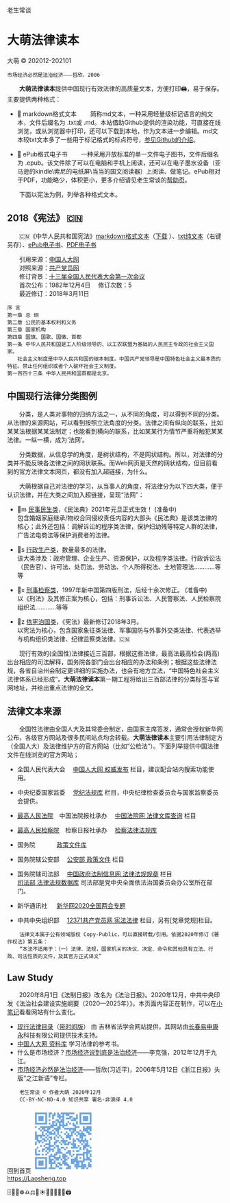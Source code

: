 老生常谈

大萌法律读本
=====================
大萌 © 202012-202101

	市场经济必然是法治经济———哲欣，2006

　　**大萌法律读本**提供中国现行有效法律的高质量文本，方便打印🖨，易于保存。主要提供两种格式：

+ 📑 markdown格式文本 　　简称md文本，一种采用轻量级标记语言的纯文本，文件后缀名为 .txt或 .md。本站借助Github提供的渲染功能，可直接在线浏览，或从浏览器中打印，还可以下载到本地，作为文本进一步编辑。md文本较txt文本多了一些用于标记格式的标点符号，[参见Github的介绍](https://docs.github.com/cn/free-pro-team@latest/github/writing-on-github "Github支持渲染的文本格式")。
 
+ 📖 ePub格式电子书 　　一种采用开放标准的单一文件电子图书，文件后缀名为 .epub。该文件除了可以在电脑和手机上阅读，还可以在电子墨水设备（亚马逊的kindle\索尼的电纸屏\当当的国文阅读器）上阅读、做笔记。ePub相对于PDF，功能略少，体积更小，更多介绍请见老生常谈的[帮助页](../author/helpweb.txt "markdown格式的帮助文本")。

　　下面以宪法为例，列举各种格式文本。

2018《宪法》 🇨🇳 
--------------

　　🇨🇳《中华人民共和国宪法》[markdown格式文本](201803-xianfa.txt "UTF8编码")（[下载](201803-xianfa.txt.md "下载后可用文本编辑器打开") ）、[txt纯文本](201803-xianfa-gbk.txt "GBK编码")（右键另存）、[ePub电子书](201803《宪法》.epub)、[PDF电子书](201803《宪法》.pdf)

　　引用来源：[中国人大网](http://www.npc.gov.cn/npc/c505/201803/e87e5cd7c1ce46ef866f4ec8e2d709ea.shtml )  
　　对照来源：[共产党员网](http://news.12371.cn/2018/03/22/ARTI1521673331685307.shtml )  
　　修订背景：[十三届全国人民代表大会第一次会议](http://www.npc.gov.cn/zgrdw/npc/lfzt/rlyw/node_33714.htm)  
　　首次公布：1982年12月4日　	修订次数：5  
　　最近修订：2018年3月11日　	

	序 言
	第一章 总 纲
	第二章 公民的基本权利和义务
	第三章 国家机构
	第四章 国旗、国歌、国徽、首都
	第一条 中华人民共和国是工人阶级领导的、以工农联盟为基础的人民民主专政的社会主义国家。
	　　社会主义制度是中华人民共和国的根本制度。中国共产党领导是中国特色社会主义最本质的特征。禁止任何组织或者个人破坏社会主义制度。
	第一百四十三条 中华人民共和国首都是北京。


中国现行法律分类图例
-------------------

　　分类，是人类对事物的归纳方法之一，从不同的角度，可以得到不同的分类。从法律的来源网站，可以看到按照立法角度的分类。法律之间有纵向的联系，比如某某法根据某某法制定；也能看到横向的联系，比如某某行为情节严重将触犯某某法律。一纵一横，成为‘法网’。

　　分类数据，从信息学的角度，是树状结构，不是网状结构。所以，对法律的分类并不能反映各法律之间的网状联系。而Web网页是天然的网状结构，但目前看到的官方法律文本网页，都没有加入超链接，为什么。

　　大萌根据自己对法律的学习，从当事人的角度，将法律分为以下四大类，便于认识法律，并在大类之间加入超链接，呈现“法网”：

+ 📙m [民事民生类](index2.txt/#minshi "法治基石，助力百姓")，《民法典》2021年元旦正式生效！ (准备中)  
	包含婚姻家庭继承/物权合同侵权责任内容的大部头《民法典》是该类法律的核心；此外还包括：调解诉讼的程序类法律，保护妇幼残等特定人群的法律，广告法电商法等保护消费者的法律。

+ 📗s [行政生产类](index2.txt/#shengchan "各行各业，按部就班")，数量最多的法律。  
	该大类涉及：政府管理、企业生产、资源保护，以及程序类法律。行政诉讼法（民告官）、许可法、处罚法、劳动法、个人所得税法、土地管理法…………等等

+ 📘x [刑事检察类](index2.txt/#xingshi "大国重典，仍在修正")，1997年新中国第四版刑法，后经十余次修正。 (准备中)  
	以《刑法》及其修正案为核心，包括：刑事诉讼法、人民警察法、人民检察院组织法…………等等

+ 🌅z [依宪治国类](index2.txt/#zhiguo "依宪治国，立国之本")，《宪法》最新修订2018年3月。  
	以宪法为核心，包含国家象征类法律、军事国防与外事外交类法律、代表选举与机构组织类法律、纪律监察类法律。🇨🇳

　　现行有效的(全国性)法律接近三百部，根据这些法律，最高法最高检会(两高)出台相应的司法解释，国务院各部门会出台相应的办法和条例；根据这些法律法规，各省自治州会制定更详细的实施办法，也会有地方立法，“中国特色社会主义法律体系已经形成”。**大萌法律读本**第一期工程将给出三百部法律的分类标签与官网地址，并给出重点法律的全文。


法律文本来源
-------------

　　全国性法律由全国人大及其常委会制定，由国家主席签发，通常会授权新华网公布，各级官方网站及很多民间站点均会转载。**大萌法律读本**主要引用法律制定方（全国人大）及法律维护方的官方网站（比如“公检法”）。下面列举提供中国法律文件在线浏览的官方网站；

* 全国人民代表大会　	[中国人大网 权威发布](http://www.npc.gov.cn/npc/c12435/list.shtml) 栏目，建议配合站内搜索功能使用。
* 中央纪委国家监委　	[党纪法规库](http://www.ccdi.gov.cn/fgk/index ) 栏目，中央纪律检查委员会与国家监察委员会提供。
* [最高人民法院](http://www.court.gov.cn )　中国法院报社承办　	[中国法院网 法律文库查询](https://www.chinacourt.org/law.shtml) 栏目
* [最高人民检察院](https://www.spp.gov.cn )　检察日报社承办　	[检察法律法规库](https://www.spp.gov.cn/spp/flfgk )  

* 国务院 　　　 	[政策文件库](http://www.gov.cn/zhengce/zhengcewenjianku )
* 国务院辖公安部　	[公安部 政策文件](https://www.mps.gov.cn/n6557558/index.html) 栏目
* 国务院辖司法部　	[中国政府法制信息网 法律法规规章](http://www.moj.gov.cn/Department/node_592.html) 栏目  
[司法部 法律法规数据库](http://search.chinalaw.gov.cn/search2.html) 司法部是党中央全面依法治国委员会办公室所在部门。

* 新华通讯社 　 	[新华网2020全国两会专题](http://www.xinhuanet.com/politics/2020lh )
* 中共中央组织部　	[12371共产党员网 宪法法律](http://www.12371.cn/special/falv ) 栏目，另有[党章党规]栏目。

```
	法律文本属于公有领域版权 Copy-Public，可以直接转载/引用。依据2020年修订《著作权法》第五条：
	“本法不适用于：（一）法律、法规，国家机关的决议、决定、命令和其他具有立法、行政、司法性质的文件，及其官方正式译文”
```


Law Study
----------

　　2020年8月1日《法制日报》改名为《法治日报》。2020年12月，中共中央印发《法治社会建设实施纲要（2020—2025年）》。本页面内容正在制作，可以在[小笔记](/broad/blog.txt "建站小笔记")看看网站有什么变化。
<!-- + [自己打官司要做什么准备？]() （准备中）-->


* [现行法律目录](http://www.jlfxhw.com/flml/2475.jhtml)（[带时间版](http://jlfxhw.com/flmlnew/index.jhtml)） 由 吉林省法学会网站提供，其网站由[长春易申康永](http://www.jlssp.com.cn/qyzy/enterprise/55.html)科技有限公司提供技术支持。
* [中国人大网 资料库](http://www.npc.gov.cn/npc/zlk/list.shtml) 学习法律的参考书。
* 什么是市场经济？[市场经济说到底是法治经济](http://finance.sina.com.cn/china/20121230/041914157371.shtml "时任副总理李克强在区域发展与改革座谈会上的发言")——李克强，2012年12月于九江。
* [市场经济必然是法治经济](http://zjrb.zjol.com.cn/html/2006-05/12/content_95276.htm "时任省委书记习近平发文")——哲欣(习近平)，2006年5月12日《浙江日报》头版“之江新语”专栏。

```
	老生常谈 © 作者大萌 2020年12月
	CC-BY-NC-ND-4.0 知识共享 署名-非演绎 4.0
```
回到首页<a href=".." title="返回老生常谈首页"><img src="../indexQR-Blue.png" /></a>  
https://Laosheng.top  
<!-- Global site tag (gtag.js) - Google Analytics -->
<script async src="https://www.googletagmanager.com/gtag/js?id=UA-179794713-1"></script>
<script>  window.dataLayer = window.dataLayer || [];
  function gtag(){dataLayer.push(arguments);}
  gtag('js', new Date());  gtag('config', 'UA-179794713-1');
</script>
🗄️📃📑☸️♎⚖️🌅☀️📕📘📗📙📖🖨️
